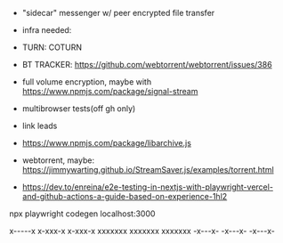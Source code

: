 
- "sidecar" messenger w/ peer encrypted file transfer
 - infra needed:
  - TURN: COTURN
  - BT TRACKER: https://github.com/webtorrent/webtorrent/issues/386

- full volume encryption, maybe with https://www.npmjs.com/package/signal-stream
- multibrowser tests(off gh only)

- link leads
 - https://www.npmjs.com/package/libarchive.js
 - webtorrent, maybe: https://jimmywarting.github.io/StreamSaver.js/examples/torrent.html
 - https://dev.to/enreina/e2e-testing-in-nextjs-with-playwright-vercel-and-github-actions-a-guide-based-on-experience-1hl2

 npx playwright codegen localhost:3000

x-----x
x-xxx-x
x-xxx-x
xxxxxxx
xxxxxxx
xxxxxxx
-x---x-
-x---x-
-x---x-